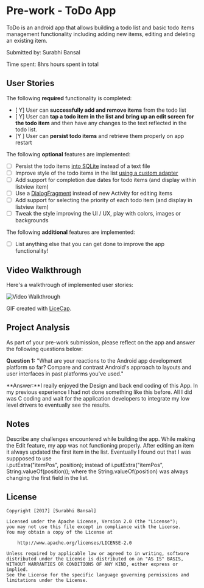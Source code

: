 # Pre-work - ToDo App

ToDo is an android app that allows building a todo list and basic todo items management functionality including adding new items, editing and deleting an existing item.

Submitted by: Surabhi Bansal

Time spent: 8hrs hours spent in total

## User Stories

The following **required** functionality is completed:

* [ Y] User can **successfully add and remove items** from the todo list
* [ Y] User can **tap a todo item in the list and bring up an edit screen for the todo item** and then have any changes to the text reflected in the todo list.
* [Y ] User can **persist todo items** and retrieve them properly on app restart

The following **optional** features are implemented:

* [ ] Persist the todo items [into SQLite](http://guides.codepath.com/android/Persisting-Data-to-the-Device#sqlite) instead of a text file
* [ ] Improve style of the todo items in the list [using a custom adapter](http://guides.codepath.com/android/Using-an-ArrayAdapter-with-ListView)
* [ ] Add support for completion due dates for todo items (and display within listview item)
* [ ] Use a [DialogFragment](http://guides.codepath.com/android/Using-DialogFragment) instead of new Activity for editing items
* [ ] Add support for selecting the priority of each todo item (and display in listview item)
* [ ] Tweak the style improving the UI / UX, play with colors, images or backgrounds

The following **additional** features are implemented:

* [ ] List anything else that you can get done to improve the app functionality!

## Video Walkthrough

Here's a walkthrough of implemented user stories:

<img src='http://i.imgur.com/link/to/your/gif/file.gif' title='Video Walkthrough' width='' alt='Video Walkthrough' />

GIF created with [LiceCap](http://www.cockos.com/licecap/).

## Project Analysis

As part of your pre-work submission, please reflect on the app and answer the following questions below:

**Question 1:** "What are your reactions to the Android app development platform so far? Compare and contrast Android's approach to layouts and user interfaces in past platforms you've used."

**Answer:**I really enjoyed the Design and back end coding of this App. In my previous experience I had not done something like this before. All I did was C coding and wait for the application developers to integrate my low level drivers to eventually see the results.

## Notes

Describe any challenges encountered while building the app.
While making the Edit feature, my app was not functioning properly. After editing an item it always updated the first item in the list. Eventually I found out that I was suppposed to use  
 i.putExtra("itemPos", position);  instead of     i.putExtra("itemPos", String.valueOf(position)); where the String.valueOf(position) was always changing the first field in the list.

## License

    Copyright [2017] [Surabhi Bansal]

    Licensed under the Apache License, Version 2.0 (the "License");
    you may not use this file except in compliance with the License.
    You may obtain a copy of the License at

        http://www.apache.org/licenses/LICENSE-2.0

    Unless required by applicable law or agreed to in writing, software
    distributed under the License is distributed on an "AS IS" BASIS,
    WITHOUT WARRANTIES OR CONDITIONS OF ANY KIND, either express or implied.
    See the License for the specific language governing permissions and
    limitations under the License.
